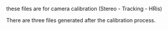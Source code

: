 these files are for camera calibration (Stereo - Tracking - HRis) 

There are three files generated after the calibration process. 




